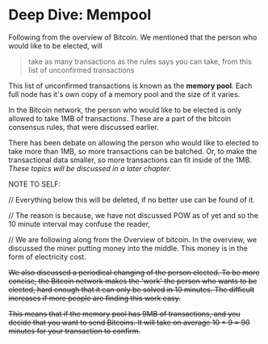 # Deep Dive: Mempool

Following from the overview of Bitcoin. We mentioned that the person who would like to be elected, will

> take as many transactions as the rules says you can take, from this list of unconfirmed transactions

This list of unconfirmed transactions is known as the **memory pool**. Each full node has it's own copy of a memory pool and the size of it varies.

In the Bitcoin network, the person who would like to be elected is only allowed to take 1MB of transactions. These are a part of the bitcoin consensus rules, that were discussed earlier.

There has been debate on allowing the person who would like to elected to take more than 1MB, so more transactions can be batched. Or, to make the transactional data smaller, so more transactions can fit inside of the 1MB. _These topics will be discussed in a later chapter._

NOTE TO SELF:

// Everything below this will be deleted, if no better use can be found of it. 

// The reason is because, we have not discussed POW as of yet and so the 10 minute interval may confuse the reader, 

// We are following along from the Overview of bitcoin. In the overview, we discussed the miner putting money into the middle. This money is in the form of electricity cost.

~~We also discussed a periodical changing of the person elected. To be more concise, the Bitcoin network makes the 'work' the person who wants to be elected, hard enough that it can only be solved in 10 minutes. The difficult increases if more people are finding this work easy.~~

~~This means that if the memory pool has 9MB of transactions, and you decide that you want to send Bitcoins. It will take on average 10 \* 9 = 90 minutes for your transaction to confirm.~~





